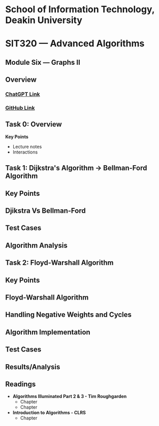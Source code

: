 # School of Information Technology, Deakin University
# SIT320 — Advanced Algorithms
## Module Six — Graphs II

## Overview
### [ChatGPT Link](https://chat.openai.com/share/17bca0b2-5492-408b-a647-11bfe679eb65)
### [GitHub Link](https://github.com/bennyp85/sit320-advanced-algorithms/tree/master/module%206)

## Task 0: Overview
**Key Points**
- Lecture notes
- Interactions

## Task 1: Dijkstra's Algorithm -> Bellman-Ford Algorithm
**Key Points**
- 
**Djikstra Vs Bellman-Ford**
- 
**Test Cases**
- 
**Algorithm Analysis**
-

## Task 2: Floyd-Warshall Algorithm
**Key Points**
-
**Floyd-Warshall Algorithm**
-
**Handling Negative Weights and Cycles**
-
**Algorithm Implementation**
- 
**Test Cases**
-
**Results/Analysis**
-
## Readings
- **Algorithms Illuminated Part 2 & 3 - Tim Roughgarden**
    - Chapter
    - Chapter
- **Introduction to Algorithms - CLRS**
    - Chapter
